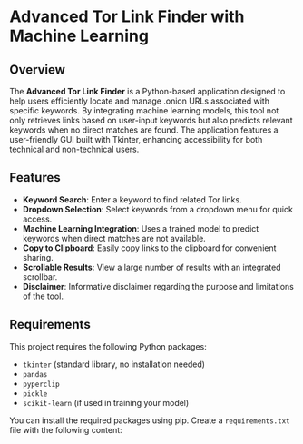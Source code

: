# Advanced Tor Link Finder with Machine Learning

## Overview
The **Advanced Tor Link Finder** is a Python-based application designed to help users efficiently locate and manage .onion URLs associated with specific keywords. By integrating machine learning models, this tool not only retrieves links based on user-input keywords but also predicts relevant keywords when no direct matches are found. The application features a user-friendly GUI built with Tkinter, enhancing accessibility for both technical and non-technical users.

## Features
- **Keyword Search**: Enter a keyword to find related Tor links.
- **Dropdown Selection**: Select keywords from a dropdown menu for quick access.
- **Machine Learning Integration**: Uses a trained model to predict keywords when direct matches are not available.
- **Copy to Clipboard**: Easily copy links to the clipboard for convenient sharing.
- **Scrollable Results**: View a large number of results with an integrated scrollbar.
- **Disclaimer**: Informative disclaimer regarding the purpose and limitations of the tool.

## Requirements
This project requires the following Python packages:
- `tkinter` (standard library, no installation needed)
- `pandas` 
- `pyperclip`
- `pickle`
- `scikit-learn` (if used in training your model)

You can install the required packages using pip. Create a `requirements.txt` file with the following content:


